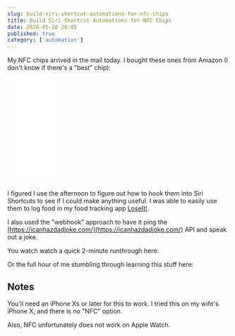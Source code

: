 ```yaml
---
slug: build-siri-shortcut-automations-for-nfc-chips
title: Build Siri Shortcut Automations for NFC Chips
date: 2020-05-28 20:05
published: true
category: ['automation']
---
```


My NFC chips arrived in the mail today. I bought these ones from Amazon (I don't know if there's a "best" chip):

<iframe style="width:120px;height:240px;" marginwidth="0" marginheight="0" scrolling="no" frameborder="0" src="//ws-na.amazon-adsystem.com/widgets/q?ServiceVersion=20070822&OneJS=1&Operation=GetAdHtml&MarketPlace=US&source=ss&ref=as_ss_li_til&ad_type=product_link&tracking_id=flyoasac-20&language=en_US&marketplace=amazon&region=US&placement=B0727NYX3B&asins=B0727NYX3B&linkId=6f0265d57d136490a0aec0b9f34f7b37&show_border=true&link_opens_in_new_window=true"></iframe>

I figured I use the afternoon to figure out how to hook them into Siri Shortcuts to see if I could make anything useful. I was able to easily use them to log food in my food tracking app [LoseIt!](https://apps.apple.com/us/app/lose-it-calorie-counter/id297368629).

I also used the "webhook" approach to have it ping the [https://icanhazdadjoke.com/](https://icanhazdadjoke.com/) API and speak out a joke.

You watch watch a quick 2-minute runthrough here:

<YoutubeEmbed slug="dXXyFJF9Cds"/>


Or the full hour of me stumbling through learning this stuff here:


<TwitchEmbed id="634779390"/>

## Notes

You'll need an iPhone Xs or later for this to work. I tried this on
my wife's iPhone X, and there is no "NFC" option.


Also, NFC unfortunately does not work on Apple Watch.